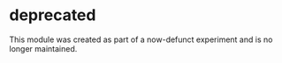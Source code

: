# deprecated

This module was created as part of a now-defunct experiment and is no longer maintained.
